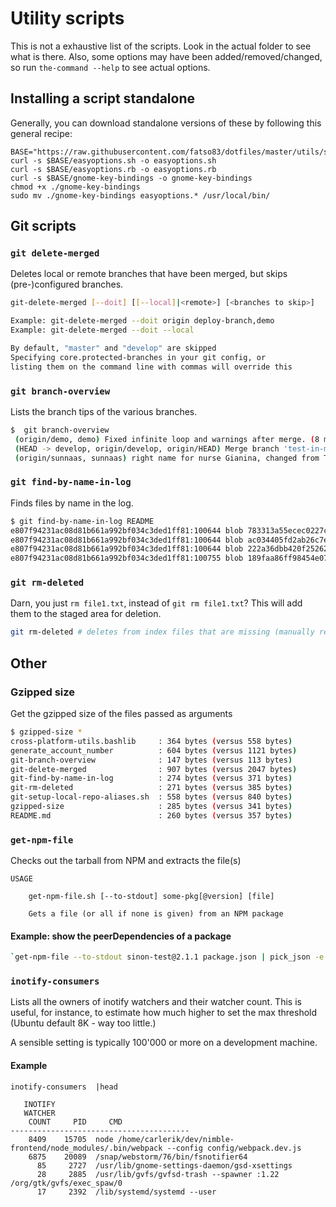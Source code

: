 # Utility scripts

This is not a exhaustive list of the scripts. Look in the actual folder to see 
what is there. Also, some options may have been added/removed/changed, so
run `the-command --help` to see actual options.

## Installing a script standalone
Generally, you can download standalone versions of these by following this general recipe:

```
BASE="https://raw.githubusercontent.com/fatso83/dotfiles/master/utils/scripts"
curl -s $BASE/easyoptions.sh -o easyoptions.sh
curl -s $BASE/easyoptions.rb -o easyoptions.rb
curl -s $BASE/gnome-key-bindings -o gnome-key-bindings
chmod +x ./gnome-key-bindings
sudo mv ./gnome-key-bindings easyoptions.* /usr/local/bin/
```

## Git scripts

### `git delete-merged`

Deletes local or remote branches that have been merged, but skips (pre-)configured branches.

```bash
git-delete-merged [--doit] [[--local]|<remote>] [<branches to skip>]

Example: git-delete-merged --doit origin deploy-branch,demo
Example: git-delete-merged --doit --local 

By default, "master" and "develop" are skipped
Specifying core.protected-branches in your git config, or
listing them on the command line with commas will override this
```

### `git branch-overview`

Lists the branch tips of the various branches.

```bash
$  git branch-overview
 (origin/demo, demo) Fixed infinite loop and warnings after merge. (8 months ago) <oddbjornkvalsund>
 (HEAD -> develop, origin/develop, origin/HEAD) Merge branch 'test-in-meteor' into develop (21 hours ago) <Carl-Erik Kopseng>
 (origin/sunnaas, sunnaas) right name for nurse Gianina, changed from Tone Møller (3 months ago) <Soheil>
```

### `git find-by-name-in-log`

Finds files by name in the log.

```bash
$ git find-by-name-in-log README
e807f94231ac08d81b661a992bf034c3ded1ff81:100644 blob 783313a55ecec0227cf4cdf6076eab9ed6315b02	README.md
e807f94231ac08d81b661a992bf034c3ded1ff81:100644 blob ac034405fd2ab26c7e5367734b481d1e3fb2b570	per-host-config/README.md
e807f94231ac08d81b661a992bf034c3ded1ff81:100644 blob 222a36dbb420f252627cb5141bfddedbc45aee28	per-host-config/win-dev-machine/README.md
e807f94231ac08d81b661a992bf034c3ded1ff81:100755 blob 189faa86ff98454e07856f95978ee9ac44082ac8	per-host-config/win-dev-machine/conemu-terminals/README.md
```

### `git rm-deleted`

Darn, you just `rm file1.txt`, instead of `git rm file1.txt`? This will add them to the staged area for deletion.

```bash
git rm-deleted # deletes from index files that are missing (manually removed) 
```

## Other 

### Gzipped size

Get the gzipped size of the files passed as arguments
```bash
$ gzipped-size *
cross-platform-utils.bashlib     : 364 bytes (versus 558 bytes)
generate_account_number          : 604 bytes (versus 1121 bytes)
git-branch-overview              : 147 bytes (versus 113 bytes)
git-delete-merged                : 907 bytes (versus 2047 bytes)
git-find-by-name-in-log          : 274 bytes (versus 371 bytes)
git-rm-deleted                   : 271 bytes (versus 385 bytes)
git-setup-local-repo-aliases.sh  : 558 bytes (versus 840 bytes)
gzipped-size                     : 285 bytes (versus 341 bytes)
README.md                        : 260 bytes (versus 357 bytes)
``` 

### `get-npm-file`
Checks out the tarball from NPM and extracts the file(s)

```
USAGE

    get-npm-file.sh [--to-stdout] some-pkg[@version] [file]

    Gets a file (or all if none is given) from an NPM package
```

#### Example: show the peerDependencies of a package
```bash
`get-npm-file --to-stdout sinon-test@2.1.1 package.json | pick_json -e 'peerDependencies'`
```

### `inotify-consumers`
Lists all the owners of inotify watchers and their watcher count. This is useful, for instance,
to estimate how much higher to set the max threshold (Ubuntu default 8K - way too little.)

A sensible setting is typically 100'000 or more on a development machine.

#### Example
```
inotify-consumers  |head

   INOTIFY
   WATCHER
    COUNT     PID     CMD
----------------------------------------
    8409    15705  node /home/carlerik/dev/nimble-frontend/node_modules/.bin/webpack --config config/webpack.dev.js
    6875    20089  /snap/webstorm/76/bin/fsnotifier64
      85     2727  /usr/lib/gnome-settings-daemon/gsd-xsettings
      28     2885  /usr/lib/gvfs/gvfsd-trash --spawner :1.22 /org/gtk/gvfs/exec_spaw/0
      17     2392  /lib/systemd/systemd --user
```

